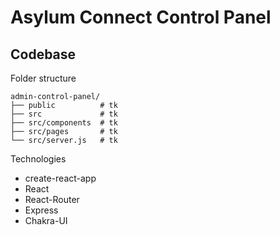 # Asylum Connect Control Panel

## Codebase

Folder structure

```
admin-control-panel/
├── public          # tk
├── src             # tk
├── src/components  # tk
├── src/pages       # tk
└── src/server.js   # tk
```

Technologies

* create-react-app
* React
* React-Router
* Express
* Chakra-UI
